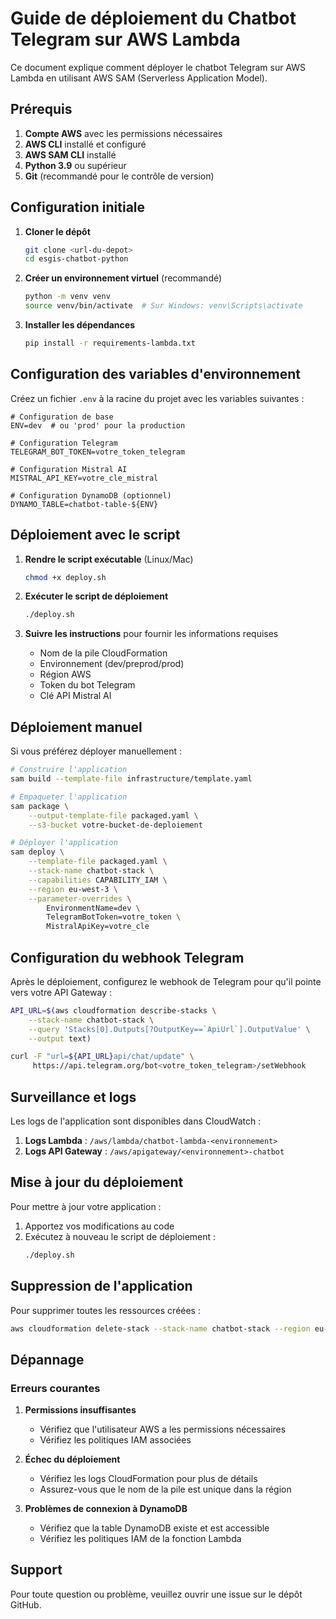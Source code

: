 # Guide de déploiement du Chatbot Telegram sur AWS Lambda

Ce document explique comment déployer le chatbot Telegram sur AWS Lambda en utilisant AWS SAM (Serverless Application Model).

## Prérequis

1. **Compte AWS** avec les permissions nécessaires
2. **AWS CLI** installé et configuré
3. **AWS SAM CLI** installé
4. **Python 3.9** ou supérieur
5. **Git** (recommandé pour le contrôle de version)

## Configuration initiale

1. **Cloner le dépôt**
   ```bash
   git clone <url-du-depot>
   cd esgis-chatbot-python
   ```

2. **Créer un environnement virtuel** (recommandé)
   ```bash
   python -m venv venv
   source venv/bin/activate  # Sur Windows: venv\Scripts\activate
   ```

3. **Installer les dépendances**
   ```bash
   pip install -r requirements-lambda.txt
   ```

## Configuration des variables d'environnement

Créez un fichier `.env` à la racine du projet avec les variables suivantes :

```env
# Configuration de base
ENV=dev  # ou 'prod' pour la production

# Configuration Telegram
TELEGRAM_BOT_TOKEN=votre_token_telegram

# Configuration Mistral AI
MISTRAL_API_KEY=votre_cle_mistral

# Configuration DynamoDB (optionnel)
DYNAMO_TABLE=chatbot-table-${ENV}
```

## Déploiement avec le script

1. **Rendre le script exécutable** (Linux/Mac)
   ```bash
   chmod +x deploy.sh
   ```

2. **Exécuter le script de déploiement**
   ```bash
   ./deploy.sh
   ```

3. **Suivre les instructions** pour fournir les informations requises
   - Nom de la pile CloudFormation
   - Environnement (dev/preprod/prod)
   - Région AWS
   - Token du bot Telegram
   - Clé API Mistral AI

## Déploiement manuel

Si vous préférez déployer manuellement :

```bash
# Construire l'application
sam build --template-file infrastructure/template.yaml

# Empaqueter l'application
sam package \
    --output-template-file packaged.yaml \
    --s3-bucket votre-bucket-de-deploiement

# Déployer l'application
sam deploy \
    --template-file packaged.yaml \
    --stack-name chatbot-stack \
    --capabilities CAPABILITY_IAM \
    --region eu-west-3 \
    --parameter-overrides \
        EnvironmentName=dev \
        TelegramBotToken=votre_token \
        MistralApiKey=votre_cle
```

## Configuration du webhook Telegram

Après le déploiement, configurez le webhook de Telegram pour qu'il pointe vers votre API Gateway :

```bash
API_URL=$(aws cloudformation describe-stacks \
    --stack-name chatbot-stack \
    --query 'Stacks[0].Outputs[?OutputKey==`ApiUrl`].OutputValue' \
    --output text)

curl -F "url=${API_URL}api/chat/update" \
     https://api.telegram.org/bot<votre_token_telegram>/setWebhook
```

## Surveillance et logs

Les logs de l'application sont disponibles dans CloudWatch :

1. **Logs Lambda** : `/aws/lambda/chatbot-lambda-<environnement>`
2. **Logs API Gateway** : `/aws/apigateway/<environnement>-chatbot`

## Mise à jour du déploiement

Pour mettre à jour votre application :

1. Apportez vos modifications au code
2. Exécutez à nouveau le script de déploiement :
   ```bash
   ./deploy.sh
   ```

## Suppression de l'application

Pour supprimer toutes les ressources créées :

```bash
aws cloudformation delete-stack --stack-name chatbot-stack --region eu-west-3
```

## Dépannage

### Erreurs courantes

1. **Permissions insuffisantes**
   - Vérifiez que l'utilisateur AWS a les permissions nécessaires
   - Vérifiez les politiques IAM associées

2. **Échec du déploiement**
   - Vérifiez les logs CloudFormation pour plus de détails
   - Assurez-vous que le nom de la pile est unique dans la région

3. **Problèmes de connexion à DynamoDB**
   - Vérifiez que la table DynamoDB existe et est accessible
   - Vérifiez les politiques IAM de la fonction Lambda

## Support

Pour toute question ou problème, veuillez ouvrir une issue sur le dépôt GitHub.
